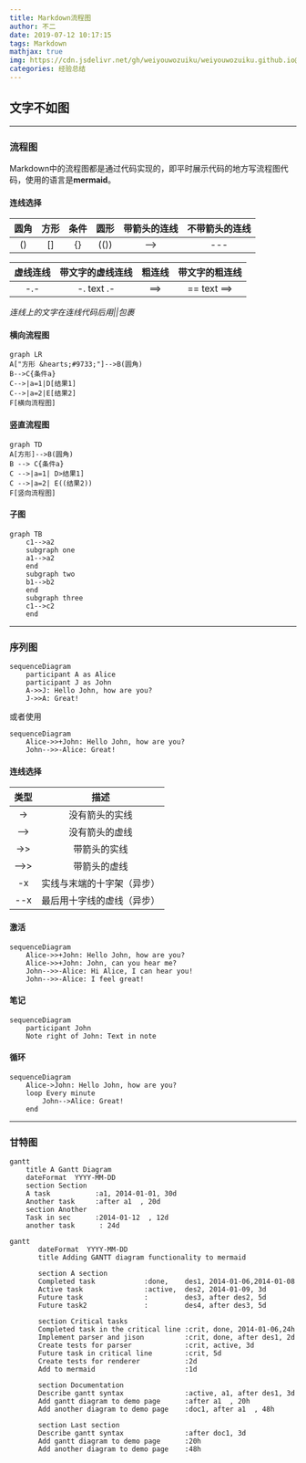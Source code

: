 ```yaml
---
title: Markdown流程图
author: 不二
date: 2019-07-12 10:17:15
tags: Markdown
mathjax: true
img: https://cdn.jsdelivr.net/gh/weiyouwozuiku/weiyouwozuiku.github.io@src/source/_posts/PageImg/markdown-logo.jpg
categories: 经验总结
---
```

## 文字不如图

---

### 流程图

Markdown中的流程图都是通过代码实现的，即平时展示代码的地方写流程图代码，使用的语言是**mermaid**。

#### 连线选择
| 圆角 | 方形 | 条件 | 圆形 | 带箭头的连线 | 不带箭头的连线 |
| :--: | :--: | :--: | :--: | :----------: | :------------: |
|  ()  |  []  |  {}  | (()) |     -->      |      ---       |

| 虚线连线 | 带文字的虚线连线 | 粗连线 | 带文字的粗连线 |
| :------: | :--------------: | :----: | :------------: |
|   -.-    |    -. text .-    |  ==>   |  == text \==>  |

*连线上的文字在连线代码后用||包裹*


#### 横向流程图

```mermaid
graph LR
A["方形 &hearts;#9733;"]-->B(圆角)
B-->C{条件a}
C-->|a=1|D[结果1]
C-->|a=2|E[结果2]
F[横向流程图]
```

#### 竖直流程图

```mermaid
graph TD
A[方形]-->B(圆角)
B --> C{条件a}
C -->|a=1| D>结果1]
C -->|a=2| E((结果2))
F[竖向流程图]
```

#### 子图

```mermaid
graph TB
    c1-->a2
    subgraph one
    a1-->a2
    end
    subgraph two
    b1-->b2
    end
    subgraph three
    c1-->c2
    end
```
---

### 序列图

```mermaid
sequenceDiagram
    participant A as Alice
    participant J as John
    A->>J: Hello John, how are you?
    J->>A: Great!
```
或者使用
```mermaid
sequenceDiagram
    Alice->>+John: Hello John, how are you?
    John-->>-Alice: Great!
```
#### 连线选择
| 类型 |            描述            |
| :--: | :------------------------: |
|  ->  |       没有箭头的实线       |
| -->  |       没有箭头的虚线       |
| ->>  |        带箭头的实线        |
| -->> |        带箭头的虚线        |
|  -x  | 实线与末端的十字架（异步） |
| --x  | 最后用十字线的虚线（异步） |

#### 激活
```mermaid
sequenceDiagram
    Alice->>+John: Hello John, how are you?
    Alice->>+John: John, can you hear me?
    John-->>-Alice: Hi Alice, I can hear you!
    John-->>-Alice: I feel great!
```
#### 笔记
```mermaid
sequenceDiagram
    participant John
    Note right of John: Text in note
```
#### 循环

```mermaid
sequenceDiagram
    Alice->John: Hello John, how are you?
    loop Every minute
        John-->Alice: Great!
    end
```

---

### 甘特图

```mermaid
gantt
    title A Gantt Diagram
    dateFormat  YYYY-MM-DD
    section Section
    A task           :a1, 2014-01-01, 30d
    Another task     :after a1  , 20d
    section Another
    Task in sec      :2014-01-12  , 12d
    another task      : 24d
```

```mermaid
gantt
       dateFormat  YYYY-MM-DD
       title Adding GANTT diagram functionality to mermaid

       section A section
       Completed task            :done,    des1, 2014-01-06,2014-01-08
       Active task               :active,  des2, 2014-01-09, 3d
       Future task               :         des3, after des2, 5d
       Future task2              :         des4, after des3, 5d

       section Critical tasks
       Completed task in the critical line :crit, done, 2014-01-06,24h
       Implement parser and jison          :crit, done, after des1, 2d
       Create tests for parser             :crit, active, 3d
       Future task in critical line        :crit, 5d
       Create tests for renderer           :2d
       Add to mermaid                      :1d

       section Documentation
       Describe gantt syntax               :active, a1, after des1, 3d
       Add gantt diagram to demo page      :after a1  , 20h
       Add another diagram to demo page    :doc1, after a1  , 48h

       section Last section
       Describe gantt syntax               :after doc1, 3d
       Add gantt diagram to demo page      :20h
       Add another diagram to demo page    :48h
```
